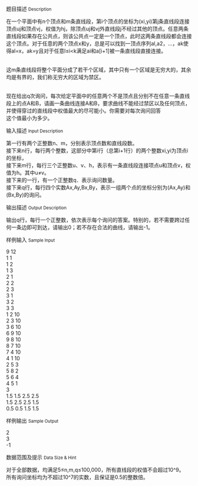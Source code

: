 <div class="panel panel-default">
<div class="area-title">
<span>
题目描述
<small>Description</small>
</span></div>
<div class="panel-body">

<p>在一个平面中有n个顶点和m条直线段，第i个顶点的坐标为(xi,yi)第j条直线段连接顶点uj和顶点vj，权值为hj，除顶点uj和vj外直线段j不经过其他的顶点。任意两条直线段如果存在公共点，则该公共点一定是一个顶点，此时这两条直线段都会连接这个顶点。对于任意的两个顶点x和y，总是可以找到一顶点序列al,a2，…，ak使得al=x，ak=y且对于任意l≤i&lt;k满足ai和a[i+1]被一条直线段直接连接。</p>
<p><br>这m条直线段将整个平面分成了若干个区域，其中只有一个区域是无穷大的，其余均是有界的，我们称无穷大的区域为禁区。</p>
<p><br>现在给出q次询问，每次给定平面中的任意两个不是顶点且分别不在任意一条直线段上的点A和B，请画一条曲线连接A和B，要求曲线不能经过禁区以及任何顶点，并使得穿过的直线段中权值最大的尽可能小。你需要对每次询问回答<br>这个值最小为多少。</p>

</div>
</div>

<div class="panel panel-default">
<div class="area-title">
<span>
输入描述
<small>Input Description</small>
</span></div>
<div class="panel-body">
<p>第一行有两个正整数n、m，分别表示顶点数和直线段数。<br>接下来n行，每行两个整数，这部分中第i行（总第i+1行）的两个整数xi,yi为顶点i的坐标，<br>接下来m行，每行三个正整数u、v、h，表示有一条直线段连接项点u和顶点v，权值为h。其中u≠v。<br>接下来的一行，有一个正整数q．表示询问数量。<br>接下来q行，每行四个实数Ax,Ay,Bx,By，表示一组两个点的坐标分别为(Ax,Ay)和(Bx,By)的询问。</p>

</div>
</div>
<div  class="panel panel-default">
<div class="area-title">
<span>
输出描述
<small>Output Description</small>
</span></div>
<div class="panel-body">

<p>输出q行，每行一个正整数，依次表示每个询问的答案。特别的，若不需要跨过任何一条边即可到达，请输出0；若不存在合法的曲线，请输出-1。</p>

</div>
</div>


<div class="panel panel-default">
<div class="area-title">
<span>
样例输入
<small>Sample Input</small>
</span></div>
<div class="panel-body">
<p>9 12<br>1 1<br>1 2<br>1 3<br>2 1<br>2 2<br>2 3<br>3 1<br>3 2<br>3 3<br>1 2 10<br>2 3 10<br>3 6 10<br>6 9 10<br>9 8 10<br>8 7 10<br>7 4 10<br>4 1 10<br>2 5 3<br>5 8 2<br>5 6 4<br>4 5 1<br>3<br>1.5 1.5 2.5 2.5<br>1.5 2.5 2.5 1.5<br>0.5 0.5 1.5 1.5</p>

</div>
</div>

<div class="panel panel-default">
<div class="area-title">
<span>
样例输出
<small>Sample Output</small>
</span></div>
<div class="panel-body">
<p>2<br>3<br>-1</p>

</div>
</div>

<div class="panel panel-default">
<div class="area-title">
<span>
数据范围及提示
<small>Data Size & Hint</small>
</span></div>
<div class="panel-body">
<p>对于全部数据，均满足5≤n,m,q≤100,000，所有直线段的权值不会超过10^9。<br>所有询问坐标均为不超过10^7的实数，且保证是0.5的整数倍。</p>
</div>
</div>